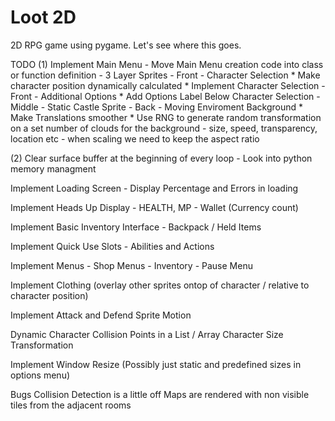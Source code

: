 # Loot 2D
2D RPG game using pygame. Let's see where this goes.

TODO
(1) Implement Main Menu
    - Move Main Menu creation code into class or function definition
    - 3 Layer Sprites
    - Front - Character Selection
        * Make character position dynamically calculated
        * Implement Character Selection
    - Front - Additional Options
        * Add Options Label Below Character Selection
    - Middle - Static Castle Sprite
    - Back - Moving Enviroment Background
        * Make Translations smoother
        * Use RNG to generate random transformation on a set number of clouds for the background
            - size, speed, transparency, location etc
            - when scaling we need to keep the aspect ratio

(2) Clear surface buffer at the beginning of every loop
    - Look into python memory managment

Implement Loading Screen
    - Display Percentage and Errors in loading

Implement Heads Up Display
    - HEALTH, MP
    - Wallet (Currency count)

Implement Basic Inventory Interface
    - Backpack / Held Items

Implement Quick Use Slots
    - Abilities and Actions

Implement Menus
    - Shop Menus
    - Inventory
    - Pause Menu

Implement Clothing (overlay other sprites ontop of character / relative to character position)

Implement Attack and Defend Sprite Motion

Dynamic Character Collision Points in a List / Array
Character Size Transformation

Implement Window Resize (Possibly just static and predefined sizes in options menu)

Bugs
Collision Detection is a little off
Maps are rendered with non visible tiles from the adjacent rooms